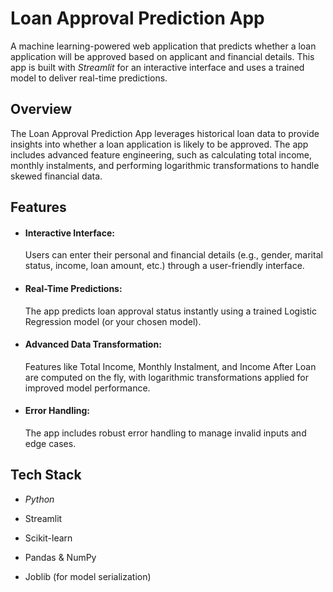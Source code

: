 #  Loan Approval Prediction App
A machine learning-powered web application that predicts whether a loan application will be approved based on applicant and financial details. This app is built with *Streamlit* for an interactive interface and uses a trained model to deliver real-time predictions. 

## Overview

The Loan Approval Prediction App leverages historical loan data to provide insights into whether a loan application is likely to be approved. The app includes advanced feature engineering, such as calculating total income, monthly instalments, and performing logarithmic transformations to handle skewed financial data.

## Features 

- #### Interactive Interface:
  Users can enter their personal and financial details (e.g., gender, marital status, income, loan amount, etc.) through a user-friendly interface.
- #### Real-Time Predictions:  
  The app predicts loan approval status instantly using a trained Logistic Regression model (or your chosen model).
- #### Advanced Data Transformation: 
  Features like Total Income, Monthly Instalment, and Income After Loan are computed on the fly, with logarithmic transformations applied for improved model performance.
- #### Error Handling:
  The app includes robust error handling to manage invalid inputs and edge cases.

## Tech Stack

- *Python*

- Streamlit

- Scikit-learn

- Pandas & NumPy

- Joblib (for model serialization)


